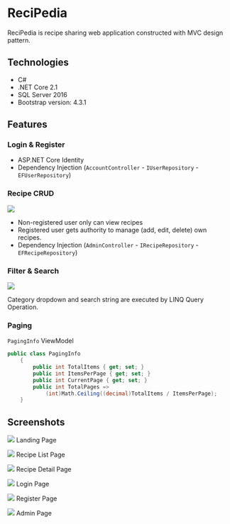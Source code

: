 # ReciPedia

ReciPedia is recipe sharing web application constructed with MVC design pattern.

## Technologies
- C#
- .NET Core 2.1
- SQL Server 2016
- Bootstrap version: 4.3.1


## Features
### Login & Register
- ASP.NET Core Identity
- Dependency Injection (`AccountController` - `IUserRepository` - `EFUserRepository`)

### Recipe CRUD
![](https://user-images.githubusercontent.com/52260097/105570329-0bd14200-5d8c-11eb-9048-dd8fdae8e3d4.gif)

- Non-registered user only can view recipes
- Registered user gets authority to manage (add, edit, delete) own recipes.
- Dependency Injection (`AdminController` - `IRecipeRepository` - `EFRecipeRepository`)

### Filter & Search
![](https://user-images.githubusercontent.com/52260097/105570345-1d1a4e80-5d8c-11eb-9808-1613df8584f5.gif)

Category dropdown and search string are executed by LINQ Query Operation.

### Paging
`PagingInfo` ViewModel
```C#
public class PagingInfo
    {
        public int TotalItems { get; set; }
        public int ItemsPerPage { get; set; }
        public int CurrentPage { get; set; }
        public int TotalPages =>
            (int)Math.Ceiling((decimal)TotalItems / ItemsPerPage);
    }
```

## Screenshots
![](https://user-images.githubusercontent.com/52260097/105570587-bbf37a80-5d8d-11eb-9f07-9544d9074256.PNG)
Landing Page

![](https://user-images.githubusercontent.com/52260097/105570589-bdbd3e00-5d8d-11eb-9d1b-cfc1f10a50d5.PNG)
Recipe List Page

![](https://user-images.githubusercontent.com/52260097/105570590-bdbd3e00-5d8d-11eb-8b7f-2a4250a9a7a8.PNG)
Recipe Detail Page

![](https://user-images.githubusercontent.com/52260097/105570591-be55d480-5d8d-11eb-9d9e-10536f45fff7.PNG)
Login Page

![](https://user-images.githubusercontent.com/52260097/105570592-beee6b00-5d8d-11eb-9b05-290a5afb4bac.PNG)
Register Page

![](https://user-images.githubusercontent.com/52260097/105570594-beee6b00-5d8d-11eb-8cb7-74d40b8abaf0.PNG)
Admin Page
